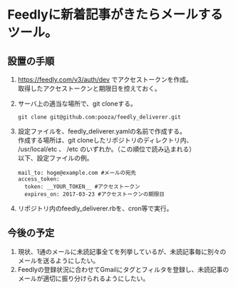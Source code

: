 # Feedlyに新着記事がきたらメールするツール。

## 設置の手順

1. <https://feedly.com/v3/auth/dev> でアクセストークンを作成。  
取得したアクセストークンと期限日を控えておく。
1. サーバ上の適当な場所で、git cloneする。

    `git clone git@github.com:pooza/feedly_deliverer.git`

1. 設定ファイルを、feedly_deliverer.yamlの名前で作成する。  
作成する場所は、git cloneしたリポジトリのディレクトリ内、 /usr/local/etc 、 /etc のいずれか。（この順位で読み込まれる）  
以下、設定ファイルの例。
    ~~~
    mail_to: hoge@example.com #メールの宛先
    access_token:
      token: __YOUR_TOKEN__ #アクセストークン
      expires_on: 2017-03-23 #アクセストークンの期限日
    ~~~

1. リポジトリ内のfeedly_deliverer.rbを、cron等で実行。

## 今後の予定
1. 現状、1通のメールに未読記事全てを列挙しているが、未読記事毎に別々のメールを送るようにしたい。
2. Feedlyの登録状況に合わせてGmailにタグとフィルタを登録し、未読記事のメールが適切に振り分けられるようにしたい。

